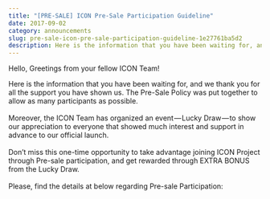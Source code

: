 ```yaml
---
title: "[PRE-SALE] ICON Pre-Sale Participation Guideline"
date: 2017-09-02
category: announcements
slug: pre-sale-icon-pre-sale-participation-guideline-1e27761ba5d2
description: Here is the information that you have been waiting for, and we thank you for all the support you have shown us. The Pre-Sale Policy was put together to allow as many participants as possible.  
---
```


Hello,
Greetings from your fellow ICON Team!

Here is the information that you have been waiting for, and we thank you for all the support you have shown us. The Pre-Sale Policy was put together to allow as many participants as possible.  
   
Moreover, the ICON Team has organized an event — Lucky Draw — to show our appreciation to everyone that showed much interest and support in advance to our official launch.  
   
Don’t miss this one-time opportunity to take advantage joining ICON Project through Pre-sale participation, and get rewarded through EXTRA BONUS from the Lucky Draw.  
   
Please, find the details at below regarding Pre-sale Participation:


